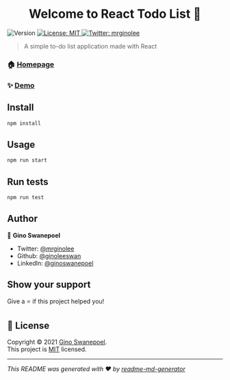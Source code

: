<h1 align="center">Welcome to React Todo List 👋</h1>
<p>
  <img alt="Version" src="https://img.shields.io/badge/version-0.1.0-blue.svg?cacheSeconds=2592000" />
  <a href="https://github.com/ginoleeswan/todo-list-basic/blob/master/LICENSE" target="_blank">
    <img alt="License: MIT" src="https://img.shields.io/badge/License-MIT-yellow.svg" />
  </a>
  <a href="https://twitter.com/mrginolee" target="_blank">
    <img alt="Twitter: mrginolee" src="https://img.shields.io/twitter/follow/mrginolee.svg?style=social" />
  </a>
</p>

> A simple to-do list application made with  React

### 🏠 [Homepage](https://ginoleeswan.github.io/todo-list-basic/)

### ✨ [Demo](https://ginoleeswan.github.io/todo-list-basic/)

## Install

```sh
npm install
```

## Usage

```sh
npm run start
```

## Run tests

```sh
npm run test
```

## Author

👤 **Gino Swanepoel**

* Twitter: [@mrginolee](https://twitter.com/mrginolee)
* Github: [@ginoleeswan](https://github.com/ginoleeswan)
* LinkedIn: [@ginoswanepoel](https://linkedin.com/in/ginoswanepoel)

## Show your support

Give a ⭐️ if this project helped you!

## 📝 License

Copyright © 2021 [Gino Swanepoel](https://github.com/ginoleeswan).<br />
This project is [MIT](https://github.com/ginoleeswan/todo-list-basic/blob/master/LICENSE) licensed.

***
_This README was generated with ❤️ by [readme-md-generator](https://github.com/kefranabg/readme-md-generator)_